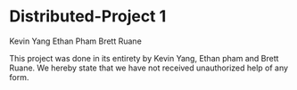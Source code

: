 # Distributed-Project 1

Kevin Yang
Ethan Pham
Brett Ruane

This project was done in its entirety by Kevin Yang, Ethan pham and Brett Ruane. We hereby state that we have not received unauthorized help of any form.
